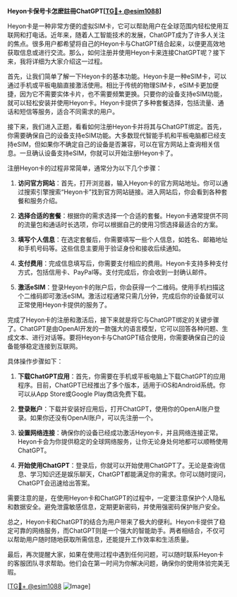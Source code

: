 **Heyon卡保号卡怎麽註冊ChatGPT[[TG💪+ @esim1088](https://t.me/s/esim1088)]**

Heyon卡是一种非常方便的虚拟SIM卡，它可以帮助用户在全球范围内轻松使用互联网和打电话。近年来，随着人工智能技术的发展，ChatGPT成为了许多人关注的焦点。很多用户都希望将自己的Heyon卡与ChatGPT结合起来，以便更高效地获取信息或进行交流。那么，如何注册并使用Heyon卡来连接ChatGPT呢？接下来，我将详细为大家介绍这一过程。

首先，让我们简单了解一下Heyon卡的基本功能。Heyon卡是一种eSIM卡，可以通过手机或平板电脑直接激活使用。相比于传统的物理SIM卡，eSIM卡更加便捷，因为它不需要实体卡片，也不需要频繁更换。只要你的设备支持eSIM功能，就可以轻松安装并使用Heyon卡。Heyon卡提供了多种套餐选择，包括流量、通话和短信等服务，适合不同需求的用户。

接下来，我们进入正题，看看如何注册Heyon卡并将其与ChatGPT绑定。首先，你需要确保自己的设备支持eSIM功能。大多数现代智能手机和平板电脑都已经支持eSIM，但如果你不确定自己的设备是否兼容，可以在官方网站上查询相关信息。一旦确认设备支持eSIM，你就可以开始注册Heyon卡了。

注册Heyon卡的过程非常简单，通常分为以下几个步骤：

1. **访问官方网站**：首先，打开浏览器，输入Heyon卡的官方网站地址。你可以通过搜索引擎搜索“Heyon卡”找到官方网站链接。进入网站后，你会看到各种套餐和服务介绍。

2. **选择合适的套餐**：根据你的需求选择一个合适的套餐。Heyon卡通常提供不同的流量包和通话时长选项，你可以根据自己的使用习惯选择最适合的方案。

3. **填写个人信息**：在选定套餐后，你需要填写一些个人信息，如姓名、邮箱地址和手机号码等。这些信息主要用于验证身份和接收后续通知。

4. **支付费用**：完成信息填写后，你需要支付相应的费用。Heyon卡支持多种支付方式，包括信用卡、PayPal等。支付完成后，你会收到一封确认邮件。

5. **激活eSIM**：登录Heyon卡的账户后，你会获得一个二维码。使用手机扫描这个二维码即可激活eSIM。激活过程通常只需几分钟，完成后你的设备就可以正常使用Heyon卡提供的服务了。

完成了Heyon卡的注册和激活后，接下来就是将它与ChatGPT绑定的关键步骤了。ChatGPT是由OpenAI开发的一款强大的语言模型，它可以回答各种问题、生成文本、进行对话等。要将Heyon卡与ChatGPT结合使用，你需要确保自己的设备能够稳定连接到互联网。

具体操作步骤如下：

1. **下载ChatGPT应用**：首先，你需要在手机或平板电脑上下载ChatGPT的应用程序。目前，ChatGPT已经推出了多个版本，适用于iOS和Android系统。你可以从App Store或Google Play商店免费下载。

2. **登录账户**：下载并安装好应用后，打开ChatGPT，使用你的OpenAI账户登录。如果你还没有OpenAI账户，可以先注册一个。

3. **设置网络连接**：确保你的设备已经成功激活Heyon卡，并且网络连接正常。Heyon卡会为你提供稳定的全球网络服务，让你无论身处何地都可以顺畅使用ChatGPT。

4. **开始使用ChatGPT**：登录后，你就可以开始使用ChatGPT了。无论是查询信息、学习知识还是娱乐聊天，ChatGPT都能满足你的需求。你可以随时提问，ChatGPT会迅速给出答案。

需要注意的是，在使用Heyon卡和ChatGPT的过程中，一定要注意保护个人隐私和数据安全。避免泄露敏感信息，定期更新密码，并使用强密码保护账户安全。

总之，Heyon卡和ChatGPT的结合为用户带来了极大的便利。Heyon卡提供了稳定可靠的网络服务，而ChatGPT则是一个强大的智能助手。两者相结合，不仅可以帮助用户随时随地获取所需信息，还能提升工作效率和生活质量。

最后，再次提醒大家，如果在使用过程中遇到任何问题，可以随时联系Heyon卡的客服团队寻求帮助。他们会在第一时间为你解决问题，确保你的使用体验完美无瑕。

[[TG💪+ @esim1088](https://t.me/s/esim1088) ![Image](https://i.postimg.cc/4NQfJmqS/Snipaste-2025-05-13-00-14-12.png)]